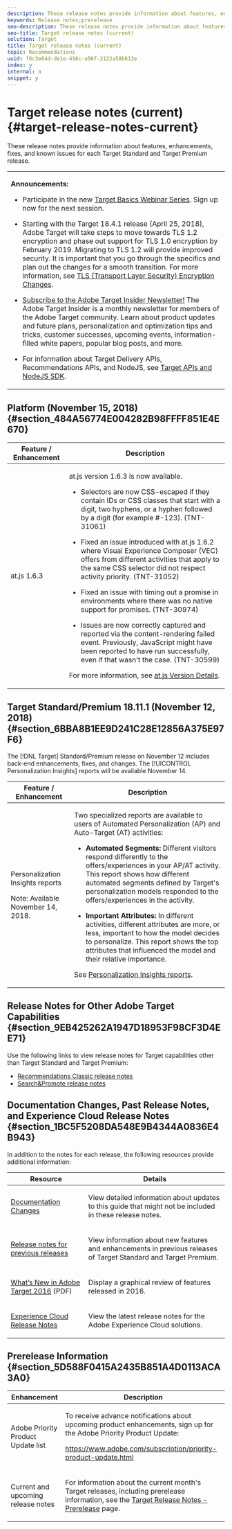 ```yaml
---
description: These release notes provide information about features, enhancements, fixes, and known issues for each Target Standard and Target Premium release.
keywords: Release notes;prerelease
seo-description: These release notes provide information about features, enhancements, fixes, and known issues for each Target Standard and Target Premium release.
seo-title: Target release notes (current)
solution: Target
title: Target release notes (current)
topic: Recommendations
uuid: f6c3e64d-de1e-416c-a56f-2122a58b613e
index: y
internal: n
snippet: y
---
```


# Target release notes (current){#target-release-notes-current}

These release notes provide information about features, enhancements, fixes, and known issues for each Target Standard and Target Premium release.

<table id="table_1DAD8293D4A447D9932083FB9488EAA2"> 
 <tbody> 
  <tr> 
   <td colname="col1"> <p><b>Announcements:</b> </p> <p> 
     <ul id="ul_A0205508929340CB89A766AA047E8363"> 
      <li id="li_27A12387D508414BA5DFCD743432E735"> <p>Participate in the new <a href="../cmp-resources-and-contact-information.md#concept_11902FAC95C64479AABE020557A7EEE4" format="dita" scope="local"> Target Basics Webinar Series</a>. Sign up now for the next session. </p> </li> 
      <li id="li_262EDDD313B5423DA77D002B8AF747C6"> <p> Starting with the Target 18.4.1 release (April 25, 2018), Adobe Target will take steps to move towards TLS 1.2 encryption and phase out support for TLS 1.0 encryption by February 2019. Migrating to TLS 1.2 will provide improved security. It is important that you go through the specifics and plan out the changes for a smooth transition. For more information, see <a href="../c-implementing-target/c-considerations-before-you-implement-target/c-tls-transport-layer-security-encryption.md#concept_CC1001E9D3AE4BABAF90B8311B0A6451" format="dita" scope="local"> TLS (Transport Layer Security) Encryption Changes</a>. </p> </li> 
      <li id="li_CC766ADAE921431486E513373EBFF5AC"> <p><a href="../cmp-resources-and-contact-information.md#concept_7600A06142034A3FA325EF7FA898DDE8" format="dita" scope="local"> Subscribe to the Adobe Target Insider Newsletter!</a> The Adobe Target Insider is a monthly newsletter for members of the Adobe Target community. Learn about product updates and future plans, personalization and optimization tips and tricks, customer successes, upcoming events, information-filled white papers, popular blog posts, and more. </p> </li> 
      <li id="li_B0250D0AA36A4787A6738378699720B4"> <p> For information about Target Delivery APIs, Recommendations APIs, and NodeJS, see <a href="../c-implementing-target/c-api-and-sdk-overview/c-api-and-sdk-overview.md#concept_5718EC1FF2ED4436935D0BCCD7AA29A6" format="dita" scope="local"> Target APIs and NodeJS SDK</a>. </p> </li> 
     </ul> </p> </td> 
  </tr> 
 </tbody> 
</table>

## Platform (November 15, 2018) {#section_484A56774E004282B98FFFF851E4E670}

<table id="table_7320E43397D2471FA313A9D6FC21E55F"> 
 <thead> 
  <tr> 
   <th colname="col1" class="entry"> Feature / Enhancement </th> 
   <th colname="col2" class="entry"> Description </th> 
  </tr>
 </thead>
 <tbody> 
  <tr> 
   <td colname="col1"> <p>at.js 1.6.3 </p> </td> 
   <td colname="col2"> <p>at.js version 1.6.3 is now available. </p> <p> 
     <ul id="ul_2C7CB74B1AAF4B52B6EB382977F7DC28"> 
      <li id="li_07CF8EDB25E24A7AB9B7A0F3402BAEB1"> <p>Selectors are now CSS-escaped if they contain IDs or CSS classes that start with a digit, two hyphens, or a hyphen followed by a digit (for example #-123). (TNT-31061) </p> </li> 
      <li id="li_6504E90D7C534A1BB9A2DE8510CE3B90"> <p>Fixed an issue introduced with at.js 1.6.2 where Visual Experience Composer (VEC) offers from different activities that apply to the same CSS selector did not respect activity priority. (TNT-31052) </p> </li> 
      <li id="li_D347CA513F1240E4BF79D757287AB30C"> <p>Fixed an issue with timing out a promise in environments where there was no native support for promises. (TNT-30974) </p> </li> 
      <li id="li_17F41A84CCFF41D7993E35DE10F87066"> <p>Issues are now correctly captured and reported via the content-rendering failed event. Previously, JavaScript might have been reported to have run successfully, even if that wasn't the case. (TNT-30599) </p> </li> 
     </ul> </p> <p>For more information, see <a href="../c-implementing-target/c-implementing-target-for-client-side-web/r-target-atjs-versions.md#reference_DBB5EDB79EC44E558F9E08D4774A0F7A" format="dita" scope="local"> at.js Version Details</a>. </p> </td> 
  </tr> 
 </tbody> 
</table>

## Target Standard/Premium 18.11.1 (November 12, 2018) {#section_6BBA8B1EE9D241C28E12856A375E97F6}

The [!DNL Target] Standard/Premium release on November 12 includes back-end enhancements, fixes, and changes. The [!UICONTROL Personalization Insights] reports will be available November 14.

<table id="table_EF529199D1C741F7BDBC9C41A37B7D26"> 
 <thead> 
  <tr> 
   <th colname="col1" class="entry"> Feature / Enhancement </th> 
   <th colname="col2" class="entry"> Description </th> 
  </tr>
 </thead>
 <tbody> 
  <tr> 
   <td colname="col1" class="premium"> <p>Personalization Insights reports </p> <p> <p>Note:  Available November 14, 2018. </p> </p> </td> 
   <td colname="col2"> <p>Two specialized reports are available to users of <span class="wintitle"> Automated Personalization (AP)</span> and <span class="wintitle"> Auto-Target (AT)</span> activities: </p> <p> 
     <ul id="ul_C338AC34C57C49E1A8DFA471167EC40A"> 
      <li id="li_2329BFC8CC524EBBA99C2F8EDC745B90"> <p><b><span class="wintitle"> Automated Segments</span>:</b> Different visitors respond differently to the offers/experiences in your AP/AT activity. This report shows how different automated segments defined by Target's personalization models responded to the offers/experiences in the activity. </p> </li> 
      <li id="li_48556C9BAD48476DA00DD666F5265E2B"> <p><b><span class="wintitle"> Important Attributes</span>:</b> In different activities, different attributes are more, or less, important to how the model decides to personalize. This report shows the top attributes that influenced the model and their relative importance. </p> </li> 
     </ul> </p> <p>See <a href="../c-reports/c-personalization-insights-reports/c-personalization-insights-reports.md#concept_A897070E1EDC403EB84CFB7A6ECAD767" format="dita" scope="local"> Personalization Insights reports</a>. </p> </td> 
  </tr> 
 </tbody> 
</table>

## Release Notes for Other Adobe Target Capabilities {#section_9EB425262A1947D18953F98CF3D4EE71}

Use the following links to view release notes for Target capabilities other than Target Standard and Target Premium:

* [Recommendations Classic release notes](../assets/adobe-recommendations-classic.pdf) 
* [Search&Promote release notes](https://marketing.adobe.com/resources/help/en_US/snp/c_searchpromote_release_notes.html)

## Documentation Changes, Past Release Notes, and Experience Cloud Release Notes {#section_1BC5F5208DA548E9B4344A0836E4B943}

In addition to the notes for each release, the following resources provide additional information:

<table id="table_9729DAEA57B44D8D9751785BAA43A729"> 
 <thead> 
  <tr> 
   <th colname="col1" class="entry"> Resource </th> 
   <th colname="col2" class="entry"> Details </th> 
  </tr>
 </thead>
 <tbody> 
  <tr> 
   <td colname="col1"> <p> <a href="../r-release-notes/r-doc-change.md#reference_366123CF00994BACBBF9BBDF2C4D840C" format="dita" scope="local"> Documentation Changes</a> </p> </td> 
   <td colname="col2"> <p>View detailed information about updates to this guide that might not be included in these release notes. </p> </td> 
  </tr> 
  <tr> 
   <td colname="col1"> <p> <a href="../r-release-notes/release-notes-for-previous-releases.md#topic_607D0324907E472EA3682033A27B5F07" format="dita" scope="local"> Release notes for previous releases</a> </p> </td> 
   <td colname="col2"> <p>View information about new features and enhancements in previous releases of <span class="keyword"> Target Standard</span> and <span class="keyword"> Target Premium</span>. </p> </td> 
  </tr> 
  <tr> 
   <td colname="col1"> <p><a href="https://wwwimages.adobe.com/content/dam/acom/en/marketing-cloud/testing-targeting/54658.en.target.capabilities.whats-new-fall-2016.pdf" format="pdf" scope="external"> What’s New in Adobe Target 2016</a> (PDF) </p> </td> 
   <td colname="col2"> <p>Display a graphical review of features released in 2016. </p> </td> 
  </tr> 
  <tr> 
   <td colname="col1"> <p> <a href="https://marketing.adobe.com/resources/help/en_US/whatsnew/" format="https" scope="external"> Experience Cloud Release Notes</a> </p> </td> 
   <td colname="col2"> <p>View the latest release notes for the<span class="keyword"> Adobe Experience Cloud</span> solutions. </p> </td> 
  </tr> 
 </tbody> 
</table>

## Prerelease Information {#section_5D588F0415A2435B851A4D0113ACA3A0}

<table id="table_51A9CF02F1A34B6497DB81657E4893FA"> 
 <thead> 
  <tr> 
   <th colname="col1" class="entry"> Enhancement </th> 
   <th colname="col2" class="entry"> Description </th> 
  </tr>
 </thead>
 <tbody> 
  <tr> 
   <td colname="col1"> <p>Adobe Priority Product Update list </p> </td> 
   <td colname="col2"> <p>To receive advance notifications about upcoming product enhancements, sign up for the Adobe Priority Product Update: </p> <p> <a href="https://www.adobe.com/subscription/priority-product-update.html" format="html" scope="external"> https://www.adobe.com/subscription/priority-product-update.html</a> </p> </td> 
  </tr> 
  <tr> 
   <td colname="col1"> <p>Current and upcoming release notes </p> </td> 
   <td colname="col2"> <p>For information about the current month's Target releases, including prerelease information, see the <a href="https://marketing.adobe.com/resources/help/en_US/target/rn/" format="https" scope="external"> Target Release Notes - Prerelease</a> page. </p> </td> 
  </tr> 
 </tbody> 
</table>
